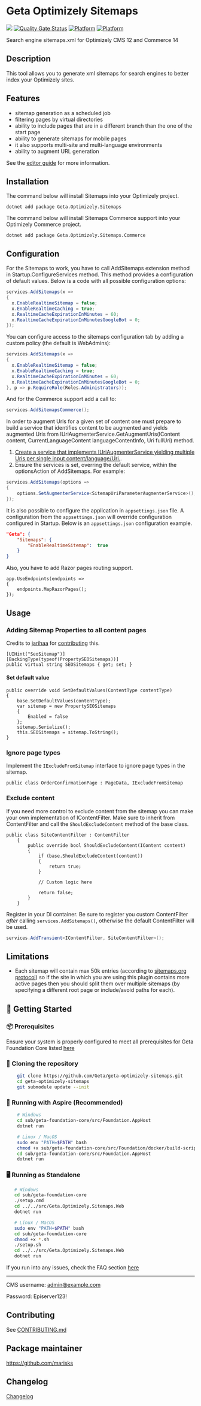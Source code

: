 # Geta Optimizely Sitemaps

![](http://tc.geta.no/app/rest/builds/buildType:(id:GetaPackages_OptimizelySitemaps_00ci),branch:master/statusIcon)
[![Quality Gate Status](https://sonarcloud.io/api/project_badges/measure?project=Geta_geta-optimizely-sitemaps&metric=alert_status)](https://sonarcloud.io/summary/new_code?id=Geta_geta-optimizely-sitemaps)
[![Platform](https://img.shields.io/badge/Platform-.NET%205-blue.svg?style=flat)](https://docs.microsoft.com/en-us/dotnet/)
[![Platform](https://img.shields.io/badge/Optimizely-%2012-orange.svg?style=flat)](http://world.episerver.com/cms/)

Search engine sitemaps.xml for Optimizely CMS 12 and Commerce 14

## Description

This tool allows you to generate xml sitemaps for search engines to better index your Optimizely sites.

## Features

- sitemap generation as a scheduled job
- filtering pages by virtual directories
- ability to include pages that are in a different branch than the one of the start page
- ability to generate sitemaps for mobile pages
- it also supports multi-site and multi-language environments
- ability to augment URL generation

See the [editor guide](docs/editor-guide.md) for more information.

## Installation

The command below will install Sitemaps into your Optimizely project.

```
dotnet add package Geta.Optimizely.Sitemaps
```

The command below will install Sitemaps Commerce support into your Optimizely Commerce project.

```
dotnet add package Geta.Optimizely.Sitemaps.Commerce
```

## Configuration

For the Sitemaps to work, you have to call AddSitemaps extension method in Startup.ConfigureServices method. This method provides a configuration of default values. Below is a code with all possible configuration options:

```csharp
services.AddSitemaps(x =>
{
  x.EnableRealtimeSitemap = false;
  x.EnableRealtimeCaching = true;
  x.RealtimeCacheExpirationInMinutes = 60;
  x.RealtimeCacheExpirationInMinutesGoogleBot = 0;
});
```

You can configure access to the sitemaps configuration tab by adding a custom policy (the default is WebAdmins):

```csharp
services.AddSitemaps(x =>
{
  x.EnableRealtimeSitemap = false;
  x.EnableRealtimeCaching = true;
  x.RealtimeCacheExpirationInMinutes = 60;
  x.RealtimeCacheExpirationInMinutesGoogleBot = 0;
}, p => p.RequireRole(Roles.Administrators));
```

And for the Commerce support add a call to:
```csharp
services.AddSitemapsCommerce();
```

In order to augment Urls for a given set of content one must prepare to build a service that identifies content to be augmented
and yields augmented Uris from IUriAugmenterService.GetAugmentUris(IContent content, CurrentLanguageContent languageContentInfo, Uri fullUri) method.

1. [Create a service that implements IUriAugmenterService yielding multiple Uris per single input content/language/Uri.](sub/Foundation/src/Foundation/Infrastructure/Cms/Services/SitemapUriParameterAugmenterService.cs).
2. Ensure the services is set, overring the default service, within the optionsAction of AddSitemaps. For example:

```csharp
services.AddSitemaps(options =>
{
    options.SetAugmenterService<SitemapUriParameterAugmenterService>();
});
```

It is also possible to configure the application in `appsettings.json` file. A configuration from the `appsettings.json` will override configuration configured in Startup. Below is an `appsettings.json` configuration example.

```json
"Geta": {
    "Sitemaps": {
        "EnableRealtimeSitemap":  true
    }
}
```

Also, you have to add Razor pages routing support.

```
app.UseEndpoints(endpoints =>
{
    endpoints.MapRazorPages();
});
```

## Usage

### Adding Sitemap Properties to all content pages

Credits to [jarihaa](https://github.com/jarihaa) for [contributing](https://github.com/Geta/SEO.Sitemaps/pull/87) this.

```
[UIHint("SeoSitemap")]
[BackingType(typeof(PropertySEOSitemaps))]
public virtual string SEOSitemaps { get; set; }
```

#### Set default value

```
public override void SetDefaultValues(ContentType contentType)
{
    base.SetDefaultValues(contentType);
    var sitemap = new PropertySEOSitemaps
    {
        Enabled = false
    };
    sitemap.Serialize();
    this.SEOSitemaps = sitemap.ToString();
}
```

### Ignore page types

Implement the `IExcludeFromSitemap` interface to ignore page types in the sitemap.

```
public class OrderConfirmationPage : PageData, IExcludeFromSitemap
```

### Exclude content

If you need more control to exclude content from the sitemap you can make your own implementation of IContentFilter. Make sure to inherit from ContentFilter and call the `ShouldExcludeContent` method of the base class.

```
public class SiteContentFilter : ContentFilter
    {
        public override bool ShouldExcludeContent(IContent content)
        {
            if (base.ShouldExcludeContent(content))
            {
                return true;
            }

            // Custom logic here

            return false;
        }
    }
```

Register in your DI container. Be sure to register you custom ContentFilter _after_ calling ```services.AddSitemaps()```, otherwise the default ContentFilter will be used.

```csharp
services.AddTransient<IContentFilter, SiteContentFilter>();
```

## Limitations

- Each sitemap will contain max 50k entries (according to [sitemaps.org protocol](http://www.sitemaps.org/protocol.html#index)) so if the site in which you are using this plugin contains more active pages then you should split them over multiple sitemaps (by specifying a different root page or include/avoid paths for each).

## 🏁 Getting Started

### 📦 Prerequisites

Ensure your system is properly configured to meet all prerequisites for Geta Foundation Core listed [here](https://github.com/Geta/geta-foundation-core#%EF%B8%8F-prerequisites)

### 🐑 Cloning the repository

```bash
    git clone https://github.com/Geta/geta-optimizely-sitemaps.git
    cd geta-optimizely-sitemaps
    git submodule update --init
```

### 🚀 Running with Aspire (Recommended)
```bash
    # Windows
    cd sub/geta-foundation-core/src/Foundation.AppHost
    dotnet run

    # Linux / MacOS
    sudo env "PATH=$PATH" bash
    chmod +x sub/geta-foundation-core/src/Foundation/docker/build-script/*.sh
    cd sub/geta-foundation-core/src/Foundation.AppHost
    dotnet run
```

### 🖥️ Running as Standalone
```bash
   # Windows
   cd sub/geta-foundation-core
   ./setup.cmd
   cd ../../src/Geta.Optimizely.Sitemaps.Web
   dotnet run

   # Linux / MacOS
   sudo env "PATH=$PATH" bash
   cd sub/geta-foundation-core
   chmod +x *.sh
   ./setup.sh
   cd ../../src/Geta.Optimizely.Sitemaps.Web
   dotnet run
```

If you run into any issues, check the FAQ section [here](https://github.com/Geta/geta-foundation-web?tab=readme-ov-file#faq) 

---

CMS username: admin@example.com

Password: Episerver123!

## Contributing

See [CONTRIBUTING.md](./CONTRIBUTING.md)

## Package maintainer

https://github.com/marisks

## Changelog

[Changelog](CHANGELOG.md)
